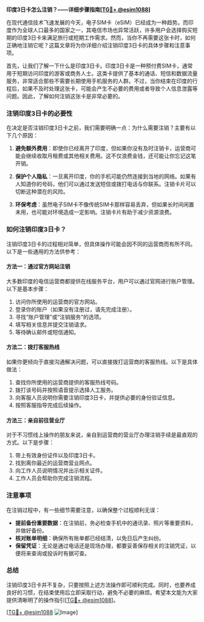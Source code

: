 **印度3日卡怎么注销？——详细步骤指南[[TG💪+ @esim1088](https://t.me/s/esim1088)]**

在现代通信技术飞速发展的今天，电子SIM卡（eSIM）已经成为一种趋势。而印度作为全球人口最多的国家之一，其电信市场也异常活跃，许多用户会选择购买短期的印度3日卡来满足旅行或短期工作需求。然而，当你不再需要这张卡时，如何正确地注销它呢？这篇文章将为你详细介绍注销印度3日卡的具体步骤和注意事项。

首先，让我们了解一下什么是印度3日卡。印度3日卡是一种预付费SIM卡，通常用于短期访问印度的游客或商务人士。这类卡提供了基本的通话、短信和数据流量服务，非常适合那些不需要长期使用手机服务的人群。不过，当你结束在印度的行程后，如果不及时处理这张卡，可能会产生不必要的费用或者导致个人信息泄露等问题。因此，了解如何注销这张卡是非常必要的。

### 注销印度3日卡的必要性

在决定是否注销印度3日卡之前，我们需要明确一点：为什么需要注销？主要有以下几个原因：

1. **避免额外费用**：即使你已经离开了印度，但如果你没有及时注销卡，运营商可能会继续收取月租费或其他相关费用。这不仅浪费金钱，还可能让你忘记这笔开销。
   
2. **保护个人隐私**：一旦离开印度，你的手机可能仍然连接到当地的网络。如果有人知道你的号码，他们可以通过发送短信或拨打电话与你联系。注销卡片可以切断这种潜在的风险。

3. **环保考虑**：虽然电子SIM卡不像传统SIM卡那样容易丢弃，但如果长时间闲置未用，也可能对环境造成一定影响。注销卡片有助于减少资源浪费。

### 如何注销印度3日卡？

注销印度3日卡的过程相对简单，但具体操作可能会因不同的运营商而有所不同。以下是一些通用的方法供参考：

#### 方法一：通过官方网站注销

大多数印度的电信运营商都提供在线服务平台，用户可以通过官网进行账户管理。以下是基本步骤：

1. 访问你所使用的运营商的官方网站。
2. 登录你的账户（如果没有注册过，请先完成注册）。
3. 寻找“账户管理”或“注销服务”的选项。
4. 填写相关信息并提交注销请求。
5. 等待确认邮件或短信通知。

#### 方法二：拨打客服热线

如果你更倾向于直接沟通解决问题，可以直接拨打运营商的客服热线。以下是具体做法：

1. 查找你所使用的运营商提供的客服热线号码。
2. 拨打该号码并按照语音提示选择人工服务。
3. 向客服人员说明你需要注销印度3日卡，并提供必要的身份验证信息。
4. 按照客服指导完成后续操作。

#### 方法三：亲自前往营业厅

对于不习惯线上操作的朋友来说，亲自到运营商的营业厅办理注销手续是最直观的方式。以下是步骤：

1. 带上有效身份证件以及印度3日卡。
2. 找到离你最近的运营商营业网点。
3. 向工作人员说明情况并出示相关证件。
4. 工作人员会帮助你完成注销流程。

### 注意事项

在注销过程中，有一些细节需要注意，以确保整个过程顺利无误：

- **提前备份重要数据**：在注销前，务必检查手机中的通讯录、照片等重要资料，并做好备份。
- **核对账单明细**：确保所有账单都已经结清，以免日后产生纠纷。
- **保留凭证**：无论是通过电话还是现场办理，都要妥善保存相关的注销凭证，以便将来查询或投诉时有据可查。

### 总结

注销印度3日卡并不复杂，只要按照上述方法操作即可顺利完成。同时，也要养成良好的习惯，在结束使用后立即采取行动，避免不必要的麻烦。希望本文能为大家提供清晰明了的操作指引[[TG💪+ @esim1088](https://t.me/s/esim1088)]。

[[TG💪+ @esim1088](https://t.me/s/esim1088) ![Image](https://i.postimg.cc/4NQfJmqS/Snipaste-2025-05-13-00-14-12.png)]